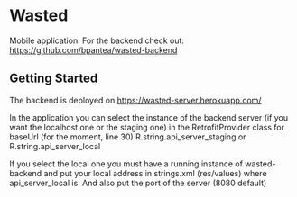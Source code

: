 # Wasted

Mobile application. For the backend check out: https://github.com/bpantea/wasted-backend

## Getting Started

The backend is deployed on https://wasted-server.herokuapp.com/

In the application you can select the instance of the backend server (if you want the localhost one or the staging one) in the RetrofitProvider class for baseUrl (for the moment, line 30) R.string.api_server_staging or R.string.api_server_local

If you select the local one you must have a running instance of wasted-backend and put your local address in strings.xml (res/values) where api_server_local is. And also put the port of the server (8080 default)
